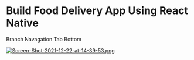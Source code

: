# Build Food Delivery App Using React Native

Branch Navagation Tab Bottom


[![Screen-Shot-2021-12-22-at-14-39-53.png](https://i.postimg.cc/90Lj6sKC/Screen-Shot-2021-12-22-at-14-39-53.png)](https://postimg.cc/JHHgJYR2)




